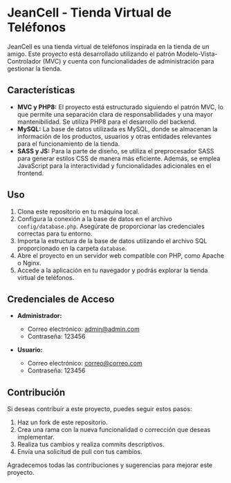 # JeanCell - Tienda Virtual de Teléfonos

JeanCell es una tienda virtual de teléfonos inspirada en la tienda de un amigo. Este proyecto está desarrollado utilizando el patrón Modelo-Vista-Controlador (MVC) y cuenta con funcionalidades de administración para gestionar la tienda.

## Características

- **MVC y PHP8:** El proyecto está estructurado siguiendo el patrón MVC, lo que permite una separación clara de responsabilidades y una mayor mantenibilidad. Se utiliza PHP8 para el desarrollo del backend.
- **MySQL:** La base de datos utilizada es MySQL, donde se almacenan la información de los productos, usuarios y otras entidades relevantes para el funcionamiento de la tienda.
- **SASS y JS:** Para la parte de diseño, se utiliza el preprocesador SASS para generar estilos CSS de manera más eficiente. Además, se emplea JavaScript para la interactividad y funcionalidades adicionales en el frontend.

## Uso

1. Clona este repositorio en tu máquina local.
2. Configura la conexión a la base de datos en el archivo `config/database.php`. Asegúrate de proporcionar las credenciales correctas para tu entorno.
3. Importa la estructura de la base de datos utilizando el archivo SQL proporcionado en la carpeta `database`.
4. Abre el proyecto en un servidor web compatible con PHP, como Apache o Nginx.
5. Accede a la aplicación en tu navegador y podrás explorar la tienda virtual de teléfonos.

## Credenciales de Acceso

- **Administrador:**
  - Correo electrónico: admin@admin.com
  - Contraseña: 123456

- **Usuario:**
  - Correo electrónico: correo@correo.com
  - Contraseña: 123456

## Contribución

Si deseas contribuir a este proyecto, puedes seguir estos pasos:

1. Haz un fork de este repositorio.
2. Crea una rama con la nueva funcionalidad o corrección que deseas implementar.
3. Realiza tus cambios y realiza commits descriptivos.
4. Envía una solicitud de pull con tus cambios.

Agradecemos todas las contribuciones y sugerencias para mejorar este proyecto.
